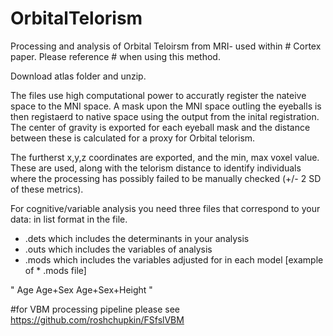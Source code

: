 # OrbitalTelorism
Processing and analysis of Orbital Teloirsm from MRI- used within # Cortex paper. 
Please reference # when using this method. 


Download atlas folder and unzip.

The files use high computational power to accuratly register the nateive space to the MNI space. A mask upon the MNI space outling the eyeballs is then registaerd to native space using the output from the inital registration. 
The center of gravity is exported for each eyeball mask and the distance between these is calculated for a proxy for Orbital telorism. 

The furtherst x,y,z coordinates are exported, and the min, max voxel value. These are used, along with the telorism distance to identify individuals where the processing has possibly failed to be manually checked (+/- 2 SD of these metrics). 

For cognitive/variable analysis you need three files that correspond to your data: in list format in the file.

* .dets
which includes the determinants in your analysis 
* .outs
which includes the variables of analysis
* .mods
which includes the variables adjusted for in each model
[example of * .mods file]

"
Age
Age+Sex
Age+Sex+Height
"

#for VBM processing pipeline please see https://github.com/roshchupkin/FSfslVBM





